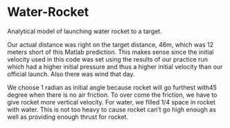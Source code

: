 # Water-Rocket
Analytical model of launching water rocket to a target.

Our actual distance was right on the target distance, 46m, which was 12 meters short of this Matlab prediction. This
makes sense since the initial velocity used in this code was set using the results of our practice run which had a
higher initial pressure and thus a higher initial velocity than our official launch. Also there was wind that day.

We choose 1 radian as initial angle because rocket will go furthest with45 degree when there is no air friction. To
over come the friction, we have to give rocket more vertical velocity. For water, we filled 1/4 space in rocket with
water. This is not too heavy to cause rocket can’t go high enough as well as providing enough thrust for rocket.
